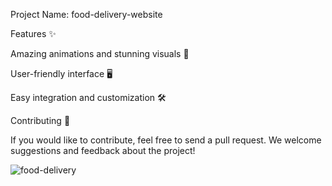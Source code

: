 Project Name: food-delivery-website


Features ✨

Amazing animations and stunning visuals 🎨

User-friendly interface 🖥️

Easy integration and customization 🛠️

Contributing 🤝

If you would like to contribute, feel free to send a pull request. We welcome suggestions and feedback about the project!


![food-delivery](https://github.com/user-attachments/assets/2b9f4e30-6278-490c-bfc8-202c632b664b)


